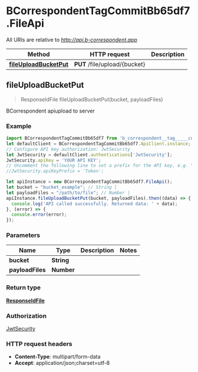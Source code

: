 # BCorrespondentTagCommitBb65df7.FileApi

All URIs are relative to *http://api.b-correspondent.app*

Method | HTTP request | Description
------------- | ------------- | -------------
[**fileUploadBucketPut**](FileApi.md#fileUploadBucketPut) | **PUT** /file/upload/{bucket} | 



## fileUploadBucketPut

> ResponseIdFile fileUploadBucketPut(bucket, payloadFiles)



BCorrespondent apiupload to server

### Example

```javascript
import BCorrespondentTagCommitBb65df7 from 'b_correspondent__tag_____commit__bb65df7';
let defaultClient = BCorrespondentTagCommitBb65df7.ApiClient.instance;
// Configure API key authorization: JwtSecurity
let JwtSecurity = defaultClient.authentications['JwtSecurity'];
JwtSecurity.apiKey = 'YOUR API KEY';
// Uncomment the following line to set a prefix for the API key, e.g. "Token" (defaults to null)
//JwtSecurity.apiKeyPrefix = 'Token';

let apiInstance = new BCorrespondentTagCommitBb65df7.FileApi();
let bucket = "bucket_example"; // String | 
let payloadFiles = "/path/to/file"; // Number | 
apiInstance.fileUploadBucketPut(bucket, payloadFiles).then((data) => {
  console.log('API called successfully. Returned data: ' + data);
}, (error) => {
  console.error(error);
});

```

### Parameters


Name | Type | Description  | Notes
------------- | ------------- | ------------- | -------------
 **bucket** | **String**|  | 
 **payloadFiles** | **Number**|  | 

### Return type

[**ResponseIdFile**](ResponseIdFile.md)

### Authorization

[JwtSecurity](../README.md#JwtSecurity)

### HTTP request headers

- **Content-Type**: multipart/form-data
- **Accept**: application/json;charset=utf-8

